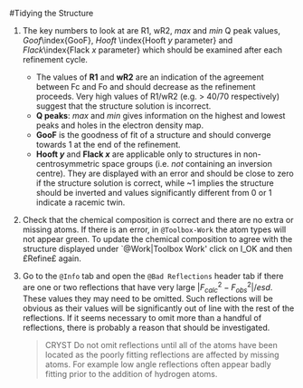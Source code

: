 #Tidying the Structure

1.	The key numbers to look at are R1, wR2, *max* and *min* Q peak values, *Goof*\index{GooF}, *Hooft* \index{Hooft $y$ parameter} and *Flack*\index{Flack $x$ parameter} which should be examined after each refinement cycle.

	- The values of **R1** and **wR2** are an indication of the agreement between Fc and Fo and should decrease as the refinement proceeds. Very high values of R1/wR2 (e.g. > 40/70 respectively) suggest that the structure solution is incorrect. 
	- **Q peaks**: *max* and *min* gives information on the highest and lowest peaks and holes in the electron density map. 
	- **GooF** is the goodness of fit of a structure and should converge towards 1 at the end of the refinement. 
	- **Hooft $y$** and **Flack $x$** are applicable only to structures in non-centrosymmetric space groups (i.e. *not* containing an inversion centre). They are displayed with an error and should be close to zero if the structure solution is correct, while ~1 implies the structure should be inverted and values significantly different from 0 or 1 indicate a racemic twin.

2.	Check that the chemical composition is correct and there are no extra or missing atoms. If there is an error, in `@Toolbox-Work` the atom types will not appear green. To update the chemical composition to agree with the structure displayed under `@Work|Toolbox Work' click on I_OK and then £Refine£ again.

3.	Go to the `@Info` tab and open the `@Bad Reflections` header tab if there are one or two reflections that have very large $|F_{calc}^{2}-F_{obs}^{2}|/esd$. These values they may need to be omitted. Such reflections will be obvious as their values will be significantly out of line with the rest of the reflections. If it seems necessary to omit more than a handful of reflections, there is probably a reason that should be investigated. 
	
	>CRYST Do not omit reflections until all of the atoms have been located as the poorly fitting reflections are affected by missing atoms. For example low angle reflections often appear badly fitting prior to the addition of hydrogen atoms.
